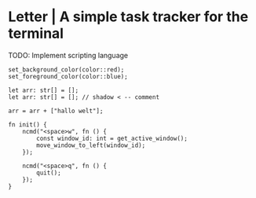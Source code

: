 # Letter | A simple task tracker for the terminal

TODO: Implement scripting language
```
set_background_color(color::red);
set_foreground_color(color::blue);

let arr: str[] = [];
let arr: str[] = []; // shadow < -- comment

arr = arr + ["hallo welt"];

fn init() {
    ncmd("<space>w", fn () {
        const window_id: int = get_active_window();
        move_window_to_left(window_id);
    });

    ncmd("<space>q", fn () {
        quit();
    });
}

```
